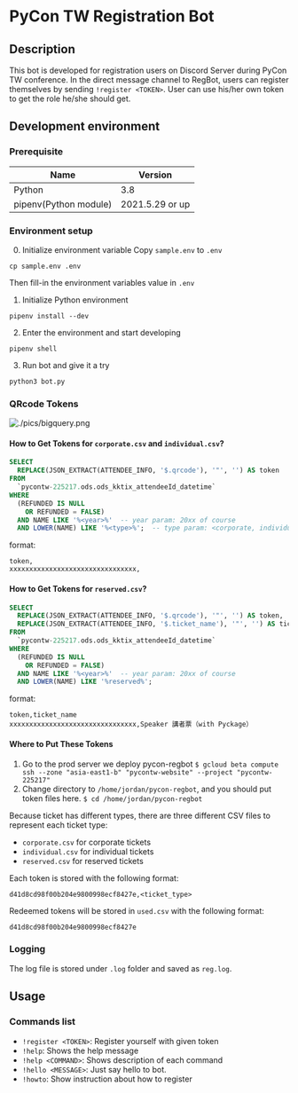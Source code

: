 # PyCon TW Registration Bot

## Description
This bot is developed for registration users on Discord Server during PyCon TW conference.
In the direct message channel to RegBot, users can register themselves by sending `!register <TOKEN>`.
User can use his/her own token to get the role he/she should get.

## Development environment

### Prerequisite

| Name | Version |
| --- | --- |
| Python | 3.8 |
| pipenv(Python module) | 2021.5.29 or up |

### Environment setup

0. Initialize environment variable
Copy `sample.env` to `.env` 
```
cp sample.env .env
```

Then fill-in the environment variables value in `.env`

1. Initialize Python environment

```
pipenv install --dev
```

2. Enter the environment and start developing

```
pipenv shell
```

3. Run bot and give it a try

```
python3 bot.py
```

### QRcode Tokens

![./pics/bigquery.png](./pics/bigquery.png)

#### How to Get Tokens for `corporate.csv` and `individual.csv`?

```sql
SELECT
  REPLACE(JSON_EXTRACT(ATTENDEE_INFO, '$.qrcode'), '"', '') AS token
FROM
  `pycontw-225217.ods.ods_kktix_attendeeId_datetime`
WHERE
  (REFUNDED IS NULL
    OR REFUNDED = FALSE)
  AND NAME LIKE '%<year>%'  -- year param: 20xx of course
  AND LOWER(NAME) LIKE '%<type>%';  -- type param: <corporate, individual>
```

format:

```csv
token,
xxxxxxxxxxxxxxxxxxxxxxxxxxxxxxxx,
```

#### How to Get Tokens for `reserved.csv`?

```sql
SELECT
  REPLACE(JSON_EXTRACT(ATTENDEE_INFO, '$.qrcode'), '"', '') AS token,
  REPLACE(JSON_EXTRACT(ATTENDEE_INFO, '$.ticket_name'), '"', '') AS ticket_name
FROM
  `pycontw-225217.ods.ods_kktix_attendeeId_datetime`
WHERE
  (REFUNDED IS NULL
    OR REFUNDED = FALSE)
  AND NAME LIKE '%<year>%'  -- year param: 20xx of course
  AND LOWER(NAME) LIKE '%reserved%';
```

format:

```csv
token,ticket_name
xxxxxxxxxxxxxxxxxxxxxxxxxxxxxxxx,Speaker 講者票（with Pyckage）
```

#### Where to Put These Tokens

1. Go to the prod server we deploy pycon-regbot
`$ gcloud beta compute ssh --zone "asia-east1-b" "pycontw-website" --project "pycontw-225217"`
2. Change directory to `/home/jordan/pycon-regbot`, and you should put token files here.
`$ cd /home/jordan/pycon-regbot`


Because ticket has different types, there are three different CSV files
to represent each ticket type:
* `corporate.csv` for corporate tickets
* `individual.csv` for individual tickets
* `reserved.csv` for reserved tickets

Each token is stored with the following format:
```
d41d8cd98f00b204e9800998ecf8427e,<ticket_type>
```

Redeemed tokens will be stored in `used.csv` with the following format:
```
d41d8cd98f00b204e9800998ecf8427e
```

### Logging
The log file is stored under `.log` folder and saved as `reg.log`.

## Usage

### Commands list
* `!register <TOKEN>`: Register yourself with given token
* `!help`: Shows the help message
* `!help <COMMAND>`: Shows description of each command
* `!hello <MESSAGE>`: Just say hello to bot.
* `!howto`: Show instruction about how to register

